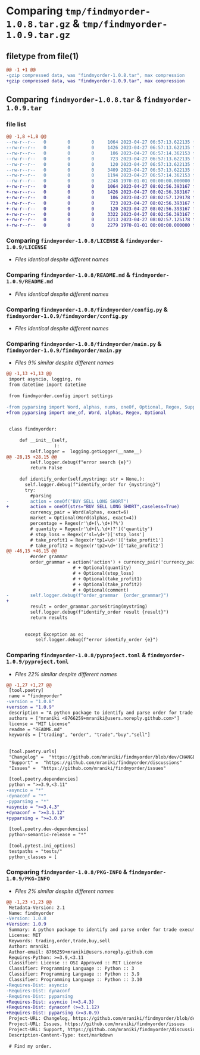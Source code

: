 # Comparing `tmp/findmyorder-1.0.8.tar.gz` & `tmp/findmyorder-1.0.9.tar.gz`

## filetype from file(1)

```diff
@@ -1 +1 @@
-gzip compressed data, was "findmyorder-1.0.8.tar", max compression
+gzip compressed data, was "findmyorder-1.0.9.tar", max compression
```

## Comparing `findmyorder-1.0.8.tar` & `findmyorder-1.0.9.tar`

### file list

```diff
@@ -1,8 +1,8 @@
--rw-r--r--   0        0        0     1064 2023-04-27 06:57:13.622135 findmyorder-1.0.8/LICENSE
--rw-r--r--   0        0        0     1426 2023-04-27 06:57:13.622135 findmyorder-1.0.8/README.md
--rw-r--r--   0        0        0      106 2023-04-27 06:57:14.362153 findmyorder-1.0.8/findmyorder/__init__.py
--rw-r--r--   0        0        0      723 2023-04-27 06:57:13.622135 findmyorder-1.0.8/findmyorder/config.py
--rw-r--r--   0        0        0      120 2023-04-27 06:57:13.622135 findmyorder-1.0.8/findmyorder/default_settings.toml
--rw-r--r--   0        0        0     3409 2023-04-27 06:57:13.622135 findmyorder-1.0.8/findmyorder/main.py
--rw-r--r--   0        0        0     1194 2023-04-27 06:57:14.362153 findmyorder-1.0.8/pyproject.toml
--rw-r--r--   0        0        0     2248 1970-01-01 00:00:00.000000 findmyorder-1.0.8/PKG-INFO
+-rw-r--r--   0        0        0     1064 2023-04-27 08:02:56.393167 findmyorder-1.0.9/LICENSE
+-rw-r--r--   0        0        0     1426 2023-04-27 08:02:56.393167 findmyorder-1.0.9/README.md
+-rw-r--r--   0        0        0      106 2023-04-27 08:02:57.129178 findmyorder-1.0.9/findmyorder/__init__.py
+-rw-r--r--   0        0        0      723 2023-04-27 08:02:56.393167 findmyorder-1.0.9/findmyorder/config.py
+-rw-r--r--   0        0        0      120 2023-04-27 08:02:56.393167 findmyorder-1.0.9/findmyorder/default_settings.toml
+-rw-r--r--   0        0        0     3322 2023-04-27 08:02:56.393167 findmyorder-1.0.9/findmyorder/main.py
+-rw-r--r--   0        0        0     1213 2023-04-27 08:02:57.125178 findmyorder-1.0.9/pyproject.toml
+-rw-r--r--   0        0        0     2279 1970-01-01 00:00:00.000000 findmyorder-1.0.9/PKG-INFO
```

### Comparing `findmyorder-1.0.8/LICENSE` & `findmyorder-1.0.9/LICENSE`

 * *Files identical despite different names*

### Comparing `findmyorder-1.0.8/README.md` & `findmyorder-1.0.9/README.md`

 * *Files identical despite different names*

### Comparing `findmyorder-1.0.8/findmyorder/config.py` & `findmyorder-1.0.9/findmyorder/config.py`

 * *Files identical despite different names*

### Comparing `findmyorder-1.0.8/findmyorder/main.py` & `findmyorder-1.0.9/findmyorder/main.py`

 * *Files 9% similar despite different names*

```diff
@@ -1,13 +1,13 @@
 import asyncio, logging, re
 from datetime import datetime
 
 from findmyorder.config import settings
 
-from pyparsing import Word, alphas, nums, oneOf, Optional, Regex, Suppress, LineEnd, Group, delimitedList
+from pyparsing import one_of, Word, alphas, Regex, Optional
 
 
 class findmyorder:
 
     def __init__(self,
                  ):
         self.logger =  logging.getLogger(__name__)
@@ -28,15 +28,15 @@
         self.logger.debug(f"error search {e}")
         return False
 
     def identify_order(self,mystring: str = None,):
       self.logger.debug(f"identify_order for {mystring}")
       try:
         #parsing
-        action = oneOf("BUY SELL LONG SHORT")
+        action = oneOf(strs="BUY SELL LONG SHORT",caseless=True)
         currency_pair = Word(alphas, exact=6)
         market = Optional(Word(alphas, exact=4))
         percentage = Regex(r'\d+(\.\d+)?%')
         # quantity = Regex(r'\d+(\.\d+)?')('quantity')
         # stop_loss = Regex(r'sl=\d+')['stop_loss']
         # take_profit1 = Regex(r'tp1=\d+')['take_profit1']
         # take_profit2 = Regex(r'tp2=\d+')['take_profit2']
@@ -46,15 +46,15 @@
         #order grammar
         order_grammar = action('action') + currency_pair('currency_pair') + percentage('percentage') 
                         # + Optional(quantity)
                         # + Optional(stop_loss) 
                         # + Optional(take_profit1) 
                         # + Optional(take_profit2)  
                         # + Optional(comment)
-        self.logger.debug(f"order_grammar  {order_grammar}")
+
         result = order_grammar.parseString(mystring)
         self.logger.debug(f"identify_order result {result}")
         return results
 
 
       except Exception as e:
           self.logger.debug(f"error identify_order {e}")
```

### Comparing `findmyorder-1.0.8/pyproject.toml` & `findmyorder-1.0.9/pyproject.toml`

 * *Files 22% similar despite different names*

```diff
@@ -1,27 +1,27 @@
 [tool.poetry]
 name = "findmyorder"
-version = "1.0.8"
+version = "1.0.9"
 description = "A python package to identify and parse order for trade execution."
 authors = ["mraniki <8766259+mraniki@users.noreply.github.com>"]
 license = "MIT License"
 readme = "README.md"
 keywords = ["trading", "order", "trade","buy","sell"]
 
 
 [tool.poetry.urls]
 "Changelog" =  "https://github.com/mraniki/findmyorder/blob/dev/CHANGELOG.rst"
 "Support" =  "https://github.com/mraniki/findmyorder/discussions"
 "Issues" =  "https://github.com/mraniki/findmyorder/issues"
 
 [tool.poetry.dependencies]
 python = ">=3.9,<3.11"
-asyncio = "*"
-dynaconf = "*"
-pyparsing = "*"
+asyncio = ">=3.4.3"
+dynaconf = ">=3.1.12"
+pyparsing = ">=3.0.9"
 
 [tool.poetry.dev-dependencies]
 python-semantic-release = "*"
 
 [tool.pytest.ini_options]
 testpaths = "tests/"
 python_classes = [
```

### Comparing `findmyorder-1.0.8/PKG-INFO` & `findmyorder-1.0.9/PKG-INFO`

 * *Files 2% similar despite different names*

```diff
@@ -1,23 +1,23 @@
 Metadata-Version: 2.1
 Name: findmyorder
-Version: 1.0.8
+Version: 1.0.9
 Summary: A python package to identify and parse order for trade execution.
 License: MIT
 Keywords: trading,order,trade,buy,sell
 Author: mraniki
 Author-email: 8766259+mraniki@users.noreply.github.com
 Requires-Python: >=3.9,<3.11
 Classifier: License :: OSI Approved :: MIT License
 Classifier: Programming Language :: Python :: 3
 Classifier: Programming Language :: Python :: 3.9
 Classifier: Programming Language :: Python :: 3.10
-Requires-Dist: asyncio
-Requires-Dist: dynaconf
-Requires-Dist: pyparsing
+Requires-Dist: asyncio (>=3.4.3)
+Requires-Dist: dynaconf (>=3.1.12)
+Requires-Dist: pyparsing (>=3.0.9)
 Project-URL: Changelog, https://github.com/mraniki/findmyorder/blob/dev/CHANGELOG.rst
 Project-URL: Issues, https://github.com/mraniki/findmyorder/issues
 Project-URL: Support, https://github.com/mraniki/findmyorder/discussions
 Description-Content-Type: text/markdown
 
 # Find my order.
```

